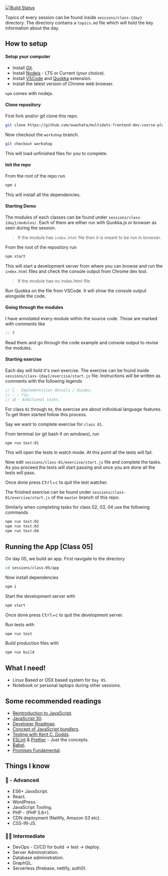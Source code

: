 <p align="center">

[![Build Status](https://travis-ci.com/swashata/multidots-frontend-dev-course-plan.svg?branch=master)](https://travis-ci.com/swashata/multidots-frontend-dev-course-plan)

</p>

Topics of every session can be found inside `sessions/class-{day}` directory.
The directory contains a `topics.md` file which will hold the key information
about the day.

## How to setup

#### Setup your computer

-   Install [Git](https://git-scm.com/).
-   Install [Nodejs](https://nodejs.org/en/) - LTS or Current (your choice).
-   Install [VSCode](https://code.visualstudio.com/) and [Quokka](https://marketplace.visualstudio.com/items?itemName=WallabyJs.quokka-vscode) extension.
-   Install the latest version of Chrome web browser.

`npm` comes with nodejs.

#### Clone repository

First fork and/or git clone this repo.

```bash
git clone https://github.com/swashata/multidots-frontend-dev-course-plan.git
```

Now checkout the `workshop` branch.

```bash
git checkout workshop
```

This will load unfinished files for you to complete.

#### Init the repo

From the root of the repo run

```bash
npm i
```

This will install all the dependencies.

#### Starting Demo

The modules of each classes can be found under `sessions/class-{day}/modules/`.
Each of them are either run with Quokka.js or browser as seen during the session.

> If the module has `index.html` file then it is meant to be run in browser.

From the root of the repository run

```bash
npm start
```

This will start a development server from where you can browse and run the `index.html`
files and check the console output from Chrome dev tool.

> If the module has no index.html file

Run Quokka on the file from VSCode. It will show the console output alongside
the code.

#### Going through the modules

I have annotated every module within the source code. Those are marked with
comments like

```js
// 🎙️
```

Read them and go through the code example and console output to revise the modules.

#### Starting exercise

Each day will hold it's own exercise. The exercise can be found inside
`sessions/class-{day}/exercise/start.js` file. Instructions will be written as
comments with the following legends

```js
// 🧸 - Implementation details / Guides.
// 💡 - Tip.
// 💰 - Additional tasks.
```

For class `01` through `04`, the exercise are about individual language features.
To get them started follow this process.

Say we want to complete exercise for `class 01`.

From terminal (or git bash if on windows), run

```bash
npm run test:01
```

This will open the tests in watch mode. At this point all the tests will fail.

Now edit `sessions/class-01/exercise/start.js` file and complete the tasks. As
you proceed the tests will start passing and once you are done all the tests will
pass.

Once done press <kbd>Ctrl</kbd>+<kbd>c</kbd> to quit the test watcher.

The finished exercise can be found under `sessions/class-01/exercise/start.js`
of the `master` branch of this repo.

Similarly when completing tasks for class 02, 03, 04 use the following commands

```bash
npm run test:02
npm run test:03
npm run test:04
```

## Running the App [Class 05]

On day 05, we build an app. First navigate to the directory

```bash
cd sessions/class-05/app
```

Now install dependencies

```bash
npm i
```

Start the development server with

```bash
npm start
```

Once done press <kbd>Ctrl</kbd>+<kbd>c</kbd> to quit the development server.

Run tests with

```bash
npm run test
```

Build production files with

```bash
npm run build
```

## What I need!

-   Linux Based or OSX based system for `Day 05`.
-   Notebook or personal laptops during other sessions.

## Some recommended readings

-   [Reintroduction to JavaScript](https://developer.mozilla.org/en-US/docs/Web/JavaScript/A_re-introduction_to_JavaScript).
-   [JavaScript 30](https://javascript30.com/).
-   [Developer Roadmap](https://github.com/kamranahmedse/developer-roadmap).
-   [Concept of JavaScript bundlers](https://medium.com/@gimenete/how-javascript-bundlers-work-1fc0d0caf2da).
-   [Testing with Kent C. Dodds](https://www.youtube.com/watch?v=z4DNlVlOfjU).
-   [ESLint](https://eslint.org/) & [Prettier](https://prettier.io/) - Just the
    concepts.
-   [Babel](https://babeljs.io/docs/en/).
-   [Promises Fundamental](https://developers.google.com/web/fundamentals/primers/promises).

## Things I know

### 🚀 - Advanced

-   ES6+ JavaScript.
-   React.
-   WordPress.
-   JavaScript Tooling.
-   PHP - (PHP 5.6+).
-   CDN deployment (Netlify, Amazon S3 etc).
-   CSS-IN-JS.

### 👨‍💻 Intermediate

-   DevOps - CI/CD for build -> test -> deploy.
-   Server Administration.
-   Database administration.
-   GraphQL.
-   Serverless (firebase, netlify, auth0).
